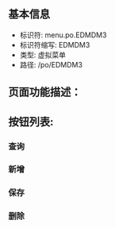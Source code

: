 
## 基本信息

- 标识符: menu.po.EDMDM3
- 标识符缩写: EDMDM3
- 类型: 虚拟菜单
- 路径: /po/EDMDM3

## 页面功能描述：





## 按钮列表:


### 查询



### 新增



### 保存



### 删除


